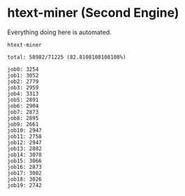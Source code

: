 # htext-miner (Second Engine)

Everything doing here is automated.

```
htext-miner

total: 58982/71225 (82.8108108108108%)

job0: 3254
job1: 3052
job2: 2779
job3: 2959
job4: 3313
job5: 2891
job6: 2904
job7: 2873
job8: 2895
job9: 2661
job10: 2947
job11: 2758
job12: 2947
job13: 2882
job14: 3078
job15: 3066
job16: 2873
job17: 3082
job18: 3026
job19: 2742
```